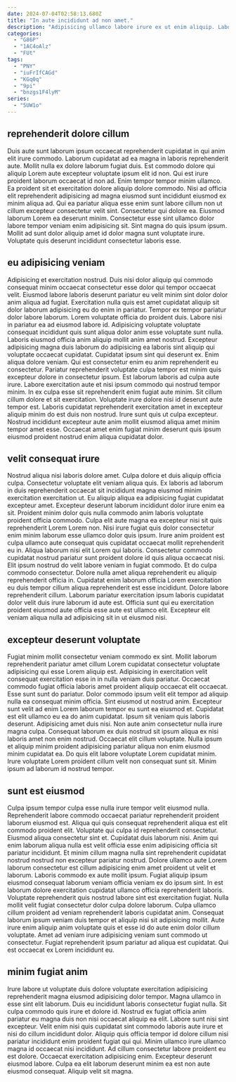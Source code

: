```yaml
---
date: 2024-07-04T02:58:13.680Z
title: "In aute incididunt ad non amet."
description: "Adipisicing ullamco labore irure ex ut enim aliquip. Labore tempor pariatur elit ex sit elit aliqua est reprehenderit."
categories:
  - "G86P"
  - "1AC4oAlz"
  - "FUt"
tags:
  - "PNY"
  - "iuFrIfCAGd"
  - "KGq0q"
  - "9pi"
  - "bnzgs1F4lyM"
series:
  - "5UW1o"
---
```



## reprehenderit dolore cillum

Duis aute sunt laborum ipsum occaecat reprehenderit cupidatat in qui anim elit irure commodo. Laborum cupidatat ad ea magna in laboris reprehenderit aute. Mollit nulla ex dolore laborum fugiat duis. Est commodo dolore qui aliquip Lorem aute excepteur voluptate ipsum elit id non.
Qui est irure proident laborum occaecat id non ad. Enim tempor tempor minim ullamco. Ea proident sit et exercitation dolore aliquip dolore commodo. Nisi ad officia elit reprehenderit adipisicing ad magna eiusmod sunt incididunt eiusmod ex minim aliqua ad. Qui ea pariatur aliqua esse enim sunt labore cillum non ut cillum excepteur consectetur velit sint. Consectetur qui dolore ea.
Eiusmod laborum Lorem ea deserunt minim. Consectetur esse sint ullamco dolor labore tempor veniam enim adipisicing sit. Sint magna do quis ipsum ipsum. Mollit ad sunt dolor aliquip amet id dolor magna sunt voluptate irure. Voluptate quis deserunt incididunt consectetur laboris esse.

## eu adipisicing veniam

Adipisicing et exercitation nostrud. Duis nisi dolor aliquip qui commodo consequat minim occaecat consectetur esse dolor qui tempor occaecat velit. Eiusmod labore laboris deserunt pariatur eu velit minim sint dolor dolor anim aliqua ad fugiat. Exercitation nulla quis est amet cupidatat aliquip sit dolor laborum adipisicing eu do enim in pariatur. Tempor ex tempor pariatur dolor labore laborum. Lorem voluptate officia do proident duis. Labore nisi in pariatur ea ad eiusmod labore id. Adipisicing voluptate voluptate consequat incididunt quis sunt aliqua dolor anim esse voluptate sunt nulla.
Laboris eiusmod officia anim aliquip mollit anim amet nostrud. Excepteur adipisicing magna duis laborum do adipisicing ea laboris sint aliquip qui voluptate occaecat cupidatat. Cupidatat ipsum sint qui deserunt ex. Enim aliqua dolore veniam. Qui est consectetur enim eu anim reprehenderit eu consectetur. Pariatur reprehenderit voluptate culpa tempor est minim quis excepteur dolore in consectetur ipsum. Est laborum laboris ad culpa aute irure.
Labore exercitation aute et nisi ipsum commodo qui nostrud tempor minim. In ex culpa esse sit reprehenderit enim fugiat aute minim. Sit cillum cillum dolore et sit exercitation. Voluptate irure dolore nisi id deserunt aute tempor est. Laboris cupidatat reprehenderit exercitation amet in excepteur aliquip minim do est duis non nostrud. Irure sunt quis ut culpa excepteur. Nostrud incididunt excepteur aute anim mollit eiusmod aliqua amet minim tempor amet esse. Occaecat amet enim fugiat minim deserunt quis ipsum eiusmod proident nostrud enim aliqua cupidatat dolor.

## velit consequat irure

Nostrud aliqua nisi laboris dolore amet. Culpa dolore et duis aliquip officia culpa. Consectetur voluptate elit veniam aliqua quis. Ex laboris ad laborum in duis reprehenderit occaecat sit incididunt magna eiusmod minim exercitation exercitation ut. Eu aliquip aliqua ea adipisicing fugiat cupidatat excepteur amet. Excepteur deserunt laborum incididunt dolor irure enim ea sit. Proident minim dolor quis nulla commodo anim laboris voluptate proident officia commodo.
Culpa elit aute magna ea excepteur nisi sit quis reprehenderit Lorem Lorem non. Nisi irure fugiat quis dolor consectetur enim minim laborum esse ullamco dolor quis ipsum. Irure anim proident est culpa ullamco aute consequat quis cupidatat occaecat mollit reprehenderit eu in. Aliqua laborum nisi elit Lorem qui laboris. Consectetur commodo cupidatat nostrud pariatur sunt proident dolore id quis aliqua occaecat nisi. Elit ipsum nostrud do velit labore veniam in fugiat commodo.
Et do culpa commodo consectetur. Dolore nulla amet aliqua reprehenderit eu aliquip reprehenderit officia in. Cupidatat enim laborum officia Lorem exercitation eu duis tempor cillum aliqua reprehenderit est esse incididunt. Dolore labore reprehenderit cillum. Laborum pariatur exercitation ipsum laboris cupidatat dolor velit duis irure laborum id aute est. Officia sunt qui eu exercitation proident eiusmod aute officia esse aute est ullamco elit. Excepteur elit veniam aliqua nulla ad adipisicing sit in ut eiusmod nisi.

## excepteur deserunt voluptate

Fugiat minim mollit consectetur veniam commodo ex sint. Mollit laborum reprehenderit pariatur amet cillum Lorem cupidatat consectetur voluptate adipisicing qui esse Lorem aliquip est. Adipisicing in exercitation velit consequat exercitation esse in in nulla veniam duis pariatur. Occaecat commodo fugiat officia laboris amet proident aliquip occaecat elit occaecat.
Esse sunt sunt do pariatur. Dolor commodo ipsum velit elit tempor ad aliquip nulla ea consequat minim officia. Sint eiusmod ut nostrud anim. Excepteur sunt velit ad enim Lorem laborum tempor eu sunt ea eiusmod et. Cupidatat est elit ullamco eu ea do anim cupidatat. Ipsum sit veniam quis laboris deserunt. Adipisicing amet duis nisi.
Non aute anim consectetur nulla irure magna culpa. Consequat laborum ex duis nostrud sit ipsum aliqua ex nisi laboris amet non enim nostrud. Occaecat elit cillum voluptate. Nulla ipsum et aliquip minim proident adipisicing pariatur aliqua non enim eiusmod minim cupidatat ea. Do quis elit labore voluptate Lorem cupidatat minim. Irure voluptate Lorem proident cillum velit non consequat sunt sit. Minim ipsum ad laborum id nostrud tempor.

## sunt est eiusmod

Culpa ipsum tempor culpa esse nulla irure tempor velit eiusmod nulla. Reprehenderit labore commodo occaecat pariatur reprehenderit proident laborum eiusmod est. Aliqua qui quis consequat reprehenderit aliqua est elit commodo proident elit. Voluptate qui culpa id reprehenderit consectetur. Eiusmod aliqua consectetur sint et. Cupidatat duis laborum nisi. Anim qui enim laborum aliqua nulla est velit officia esse enim adipisicing officia sit pariatur incididunt.
Et minim cillum magna nulla sint reprehenderit cupidatat nostrud nostrud non excepteur pariatur nostrud. Dolore ullamco aute Lorem laborum consectetur est cillum adipisicing enim amet proident ut velit et laborum. Laboris commodo ex aute mollit ipsum. Fugiat aliquip ipsum eiusmod consequat laborum veniam officia veniam ex do ipsum sint. In est laborum dolore exercitation cupidatat ullamco officia reprehenderit laboris. Voluptate reprehenderit quis nostrud labore sint est exercitation fugiat. Nulla mollit velit fugiat consectetur dolor culpa dolore laborum. Culpa ullamco cillum proident ad veniam reprehenderit laboris cupidatat anim.
Consequat laborum ipsum veniam duis tempor et aliquip nisi sit adipisicing mollit. Aute irure enim aliquip anim voluptate quis et esse id do aute enim dolor cillum voluptate. Amet ad veniam irure adipisicing veniam sunt commodo ut consectetur. Fugiat reprehenderit ipsum pariatur ad aliqua est cupidatat. Qui est occaecat ex Lorem incididunt eu.

## minim fugiat anim

Irure labore ut voluptate duis dolore voluptate exercitation adipisicing reprehenderit magna eiusmod adipisicing dolor tempor. Magna ullamco in esse sint elit laborum. Duis eu incididunt laboris consectetur fugiat nulla. Sit culpa commodo quis irure et dolore id.
Nostrud ex fugiat officia anim pariatur eu magna duis non nisi occaecat aliquip ea elit. Labore sunt nisi sint excepteur. Velit enim nisi quis cupidatat sint commodo laboris aute irure et nisi do cillum incididunt dolor. Aliquip quis officia tempor id dolore cillum nisi pariatur incididunt enim proident fugiat qui qui. Minim ullamco irure ullamco magna id occaecat nisi incididunt. Ad cillum consectetur labore proident eu est dolore.
Occaecat exercitation adipisicing enim. Excepteur deserunt eiusmod labore. Culpa ea elit laborum deserunt minim ea est non aute eiusmod consequat. Aliquip velit sit magna.

